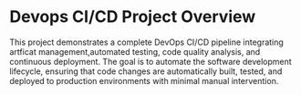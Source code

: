 # Devops CI/CD Project Overview
This project demonstrates a complete DevOps CI/CD pipeline integrating artficat management,automated testing, code quality analysis, and continuous deployment.
The goal is to automate the software development lifecycle, ensuring that code changes are automatically built, tested, and deployed to production environments with minimal manual intervention.
